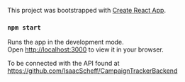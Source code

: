This project was bootstrapped with [Create React App](https://github.com/facebook/create-react-app).
### `npm start`

Runs the app in the development mode.\
Open [http://localhost:3000](http://localhost:3000) to view it in your browser.

To be connected with the API found at https://github.com/IsaacScheff/CampaignTrackerBackend


